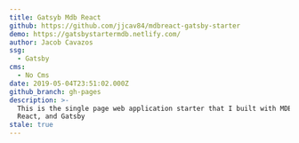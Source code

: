 ```yaml
---
title: Gatsyb Mdb React
github: https://github.com/jjcav84/mdbreact-gatsby-starter
demo: https://gatsbystartermdb.netlify.com/
author: Jacob Cavazos
ssg:
  - Gatsby
cms:
  - No Cms
date: 2019-05-04T23:51:02.000Z
github_branch: gh-pages
description: >-
  This is the single page web application starter that I built with MDBootstrap,
  React, and Gatsby
stale: true
---
```

